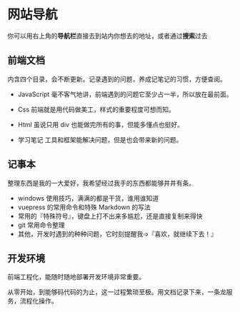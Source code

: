 # 网站导航

你可以用右上角的**导航栏**直接去到站内你想去的地址，或者通过**搜索**过去

## 前端文档

内含四个目录，会不断更新。记录遇到的问题，养成记笔记的习惯，方便查阅。

- JavaScript  毫不客气地讲，前端遇到的问题它至少占一半，所以放在最前面。

- Css  前端就是用代码做美工，样式的重要程度可想而知。

- Html  虽说只用 div 也能做完所有的事，但能多懂点也挺好。

- 学习笔记  工具和框架能解决问题，但是也会带来新的问题。

## 记事本

整理东西是我的一大爱好，我希望经过我手的东西都能够井井有条。

- windows 使用技巧，满满的都是干货，谁用谁知道
- vuepress 的常用命令和特殊 Markdown 的写法
- 常用的『特殊符号』，键盘上打不出来多尴尬，还是直接复制来得快
- git 常用命令整理
- 其他，开发时遇到的种种问题，它时刻提醒我➩『喜欢，就继续下去！』

## 开发环境

前端工程化，能随时随地部署开发环境非常重要。

从零开始，到能够码代码的为止，这一过程繁琐至极。用文档记录下来，一条龙服务，流程化操作。